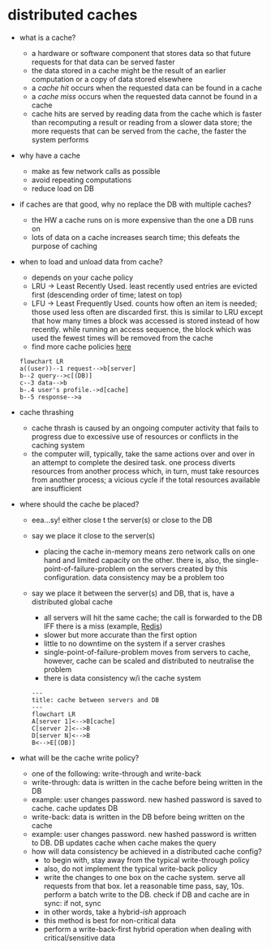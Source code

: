 # distributed caches
* what is a cache?
    -  a hardware or software component that stores data so that future requests for that data can be served faster
    - the data stored in a cache might be the result of an earlier computation or a copy of data stored elsewhere
    - a *cache hit* occurs when the requested data can be found in a cache
    - a *cache miss* occurs when the requested data cannot be found in a cache
    - cache hits are served by reading data from the cache which is faster than recomputing a result or reading from a slower data store; the more requests that can be served from the cache, the faster the system performs
* why have a cache
    - make as few network calls as possible
    - avoid repeating computations
    - reduce load on DB
* if caches are that good, why no replace the DB with multiple caches?
    - the HW a cache runs on is more expensive than the one a DB runs on
    - lots of data on a cache increases search time; this defeats the purpose of caching
* when to load and unload data from cache?
    - depends on your cache policy
    - LRU &rarr; Least Recently Used. least recently used entries are evicted first (descending order of time; latest on top)
    - LFU &rarr; Least Frequently Used. counts how often an item is needed; those used less often are discarded first. this is similar to LRU except that how many times a block was accessed is stored instead of how recently. while running an access sequence, the block which was used the fewest times will be removed from the cache
    - find more cache policies [here][def]

    ```mermaid
    flowchart LR
    a((user))--1 request-->b[server]
    b--2 query-->c[(DB)]
    c--3 data-->b
    b-.4 user's profile.->d[cache]
    b--5 response-->a
    ```

* cache thrashing
    - cache thrash is caused by an ongoing computer activity that fails to progress due to excessive use of resources or conflicts in the caching system
    -  the computer will, typically, take the same actions over and over in an attempt to complete the desired task. one process diverts resources from another process which, in turn, must take resources from another process; a vicious cycle if the total resources available are insufficient
* where should the cache be placed?
    - eea...sy! either close t the server(s) or close to the DB
    - say we place it close to the server(s)
        * placing the cache in-memory means zero network calls on one hand and limited capacity on the other. there is, also, the single-point-of-failure-problem on the servers created by this configuration. data consistency may be a problem too
    - say we place it between the server(s) and DB, that is, have a distributed global cache
        * all servers will hit the same cache; the call is forwarded to the DB IFF there is a miss (example, [Redis][def2])
        * slower but more accurate than the first option
        * little to no downtime on the system if a server crashes
        * single-point-of-failure-problem moves from servers to cache, however, cache can be scaled and distributed to neutralise the problem
        * there is data consistency w/i the cache system

        ```mermaid
        ---
        title: cache between servers and DB
        ---
        flowchart LR
        A[server 1]<-->B[cache]
        C[server 2]<-->B
        D[server N]<-->B
        B<-->E[(DB)]
        ```

* what will be the cache write policy?
    - one of the following: write-through and write-back
    - write-through: data is written in the cache before being written in the DB
    - example: user changes password. new hashed password is saved to cache. cache updates DB
    - write-back: data is written in the DB before being written on the cache
    - example: user changes password. new hashed password is written to DB. DB updates cache when cache makes the query
    - how will data consistency be achieved in a distributed cache config?
        * to begin with, stay away from the typical write-through policy
        * also, do not implement the typical write-back policy
        * write the changes to one box on the cache system. serve all requests from that box. let a reasonable time pass, say, 10s. perform a batch write to the DB. check if DB and cache are in sync: if not, sync
        * in other words, take a hybrid-*ish* approach
        * this method is best for non-critical data
        * perform a write-back-first hybrid operation when dealing with critical/sensitive data

[def]: https://en.wikipedia.org/wiki/Cache_replacement_policies
[def2]: https://redis.io/
